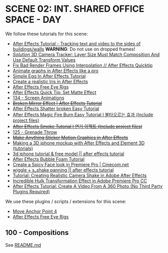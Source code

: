 # SCENE 02: INT. SHARED OFFICE SPACE - DAY

We follow these tutorials for this scene:

- [After Effects Tutorial - Tracking text and video to the sides of buildings/walls](https://www.youtube.com/watch?v=-MPZe5u1I60) **WARNING**: Do not use on dropped frames!
- [*Solution* 3D Camera Tracker: Layer Size Must Match Composition And Use Default Transform Values](https://www.youtube.com/watch?v=oQtQ6CUV-Lg)
- [Fix Bad Render Frames Using Interpolation // After Effects Quicktip](https://www.youtube.com/watch?v=UyYFAH9V1TI)
- [Animate graphs in After Effects like a pro](https://www.youtube.com/watch?v=UI6T0ISGlJE)
- [Simple Egg In After Effects Tutorial](https://www.youtube.com/watch?v=b4l8Jbfk1FY)
- [Create a realistic Iris in After Effects](https://www.youtube.com/watch?v=60nee-cy3ng)
- [After Effects Free Eye Rigs](https://benmarriott.gumroad.com/l/Swkyf?layout=profile&recommended_by=library)
- [After Effects Quick Tip: Set Matte Effect](https://www.youtube.com/watch?v=BbH2STGZ-60)
- [134 - Screen Animations](https://videocopilot.net/tutorials/screen_animations)
- ~~[Broken Mirror Effect | After Effects Tutorial](https://www.youtube.com/watch?v=sb-t3plEaf8)~~
- [After Effects Shatter broken Easy Tutorial](https://www.youtube.com/watch?v=V5n6neY5JDI)
- [After Effects Magic Fire Burn Easy Tutorial l 불타오르는 효과 (Include project files)](https://www.youtube.com/watch?v=Q94Yh3D0saI)
- ~~[After Effects Smoke Tutorial l 연기 이펙트 (Include project files)](https://www.youtube.com/watch?v=e9rRZze4Gds)~~
- [125 - Grenade Throw](https://videocopilit.net/tutorials/grenade_throw)
- ~~[Make Anything Sticker Motion Graphics in After Effects](https://www.youtube.com/watch?v=kfCbmJQoIBg)~~
- [Making a 3D iphone mockup with After Effects and Element 3D (tutorials)](https://www.youtube.com/watch?v=IwCjLaB8AmE)
- [3d iphone tutorial & free model || after effects tutorial](https://www.youtube.com/watch?v=ClHpCPjSOH8)
- [After Effects Bubble Foam Tutorial](https://www.youtube.com/watch?v=d3a5OquQ4kU)
- [Create a Spicy Face look in Premiere Pro | Cinecom.net](https://www.youtube.com/watch?v=CPcCW59Gm3w)
- [wiggle + s_shake panning || after effects tutorial](https://www.youtube.com/watch?v=LySeeAN5NX4)
- [Tutorial: Creating Realistic Camera Shake in Adobe After Effects](https://www.youtube.com/watch?v=jgw-aIsWT5Y)
- [Incredible Hulk Transformation Effect in Adobe Premiere Pro CC](https://www.youtube.com/watch?v=npXgRhl-_E0)
- [After Effects Tutorial: Create A Video From A 360 Photo (No Third Party Plugins Required)](https://www.youtube.com/watch?v=tdA9SJgfz_U)

We use these plugins / scripts / extensions for this scene:

- [Move Anchor Point 4](https://aescripts.com/move-anchor-point/ )
- [After Effects Free Eye Rigs](https://benmarriott.gumroad.com/l/Swkyf?layout=profile&recommended_by=library)

## 100 - Compositions

See [README.md](./100/README.md)